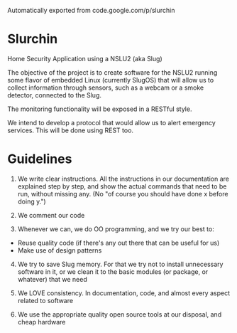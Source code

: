 Automatically exported from code.google.com/p/slurchin

# Slurchin
Home Security Application using a NSLU2 (aka Slug)

The objective of the project is to create software for the NSLU2 running some flavor of embedded Linux (currently SlugOS) that will allow us to collect information through sensors, such as a webcam or a smoke detector, connected to the Slug.

The monitoring functionality will be exposed in a RESTful style.

We intend to develop a protocol that would allow us to alert emergency services. This will be done using REST too.

# Guidelines
1. We write clear instructions. All the instructions in our documentation are explained step by step, and show the actual commands that need to be run, without missing any. (No "of course you should have done x before doing y.")

2. We comment our code

3. Whenever we can, we do OO programming, and we try our best to:

  * Reuse quality code (if there's any out there that can be useful for us)
  * Make use of design patterns

4. We try to save Slug memory. For that we try not to install unnecessary software in it, or we clean it to the basic modules (or package, or whatever) that we need

5. We LOVE consistency. In documentation, code, and almost every aspect related to software

6. We use the appropriate quality open source tools at our disposal, and cheap hardware
